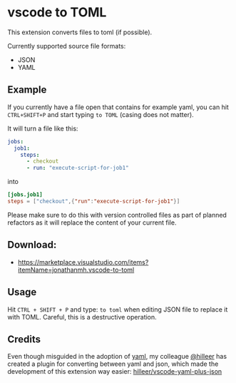 # vscode to TOML

This extension converts files to toml (if possible).

Currently supported source file formats:

* JSON
* YAML

## Example

If you currently have a file open that contains for example yaml, you can hit `CTRL+SHIFT+P` and start typing `to TOML` (casing does not matter).

It will turn a file like this:

```yaml
jobs:
  job1:
    steps:
      - checkout
      - run: "execute-script-for-job1"
```

into

```toml
[jobs.job1]
steps = ["checkout",{"run":"execute-script-for-job1"}]
```

Please make sure to do this with version controlled files as part of planned refactors as it will replace the content of your current file.

## Download:

* https://marketplace.visualstudio.com/items?itemName=jonathanmh.vscode-to-toml

## Usage

Hit `CTRL + SHIFT + P` and type: `to toml` when editing JSON file to replace it with TOML. Careful, this is a destructive operation.

## Credits

Even though misguided in the adoption of [yaml](https://noyaml.com/), my colleague [@hilleer](https://github.com/hilleer/) has created a plugin for converting between yaml and json, which made the development of this extension way easier: [hilleer/vscode-yaml-plus-json](https://github.com/hilleer/vscode-yaml-plus-json)
